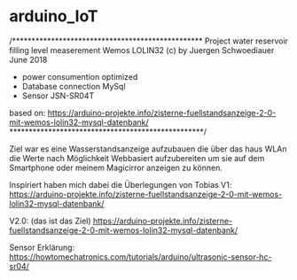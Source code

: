 # arduino_IoT
/*************************************************
Project water reservoir filling level measerement
Wemos LOLIN32
(c) by Juergen Schwoediauer June 2018

 - power consumention optimized
 - Database connection MySql
 - Sensor JSN-SR04T

 based on:
 https://arduino-projekte.info/zisterne-fuellstandsanzeige-2-0-mit-wemos-lolin32-mysql-datenbank/
**************************************************/

Ziel war es eine Wasserstandsanzeige aufzubauen die über das haus WLAn die Werte nach Möglichkeit Webbasiert aufzubereiten um sie auf dem Smartphone oder meinem Magicirror anzeigen zu können.

Inspiriert haben mich dabei die Überlegungen von Tobias
V1:
https://arduino-projekte.info/zisterne-fuellstandsanzeige-2-0-mit-wemos-lolin32-mysql-datenbank/

V2.0: (das ist das Ziel)
https://arduino-projekte.info/zisterne-fuellstandsanzeige-2-0-mit-wemos-lolin32-mysql-datenbank/

Sensor Erklärung:
https://howtomechatronics.com/tutorials/arduino/ultrasonic-sensor-hc-sr04/

